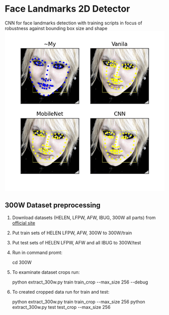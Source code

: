 # Face Landmarks 2D Detector
CNN for face landmarks detection with training scripts in focus of robustness against bounding box size and shape
<img src="ezgif-2-7fa0691c7c.gif"/></img>

## 300W Dataset preprocessing
1. Download datasets (HELEN, LFPW, AFW, IBUG, 300W all parts) from [official site](https://ibug.doc.ic.ac.uk/resources/facial-point-annotations/)
2. Put train sets of HELEN LFPW, AFW, 300W to 300W/train
3. Put test sets of HELEN LFPW, AFW and all IBUG to 300W/test
4. Run in command promt:


    cd 300W

5. To examinate dataset crops run:    


    python extract_300w.py train train_crop --max_size 256 --debug

6. To created cropped data run for train and test:


    python extract_300w.py train train_crop --max_size 256
    python extract_300w.py test test_crop --max_size 256
